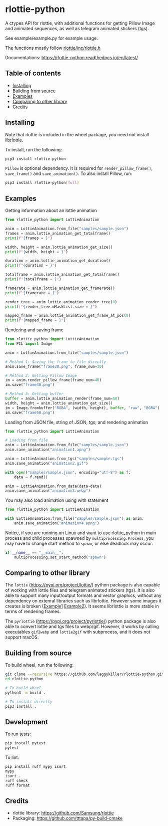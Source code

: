 # rlottie-python

A ctypes API for rlottie, with additional functions for getting Pillow Image and animated sequences, as well as telegram animated stickers (tgs).

See example/example.py for example usage.

The functions mostly follow [rlottie/inc/rlottie.h](https://github.com/Samsung/rlottie/blob/master/inc/rlottie.h)

Documentations: https://rlottie-python.readthedocs.io/en/latest/

## Table of contents
- [Installing](#installing)
- [Building from source](#building-from-source)
- [Examples](#examples)
- [Comparing to other library](#comparing-to-other-library)
- [Credits](#credits)

## Installing

Note that rlottie is included in the wheel package, you need not install librlottie.

To install, run the following:
```bash
pip3 install rlottie-python
```

`Pillow` is optional dependency. It is required for `render_pillow_frame()`,
`save_frame()` and `save_animation()`. To also install Pillow, run:
```bash
pip3 install rlottie-python[full]
```

## Examples
Getting information about an lottie animation
```python
from rlottie_python import LottieAnimation

anim = LottieAnimation.from_file("samples/sample.json")
frames = anim.lottie_animation_get_totalframe()
print(f"{frames = }")

width, height = anim.lottie_animation_get_size()
print(f"{width, height = }")

duration = anim.lottie_animation_get_duration()
print(f"{duration = }")

totalframe = anim.lottie_animation_get_totalframe()
print(f"{totalframe = }")

framerate = anim.lottie_animation_get_framerate()
print(f"{framerate = }")

render_tree = anim.lottie_animation_render_tree(0)
print(f"{render_tree.mMaskList.size = }")

mapped_frame = anim.lottie_animation_get_frame_at_pos(0)
print(f"{mapped_frame = }")
```

Rendering and saving frame
```python
from rlottie_python import LottieAnimation
from PIL import Image

anim = LottieAnimation.from_file("samples/sample.json")

# Method 1: Saving the frame to file directly
anim.save_frame("frame30.png", frame_num=30)

# Method 2: Getting Pillow Image
im = anim.render_pillow_frame(frame_num=40)
im.save("frame40.png")

# Method 3: Getting buffer
buffer = anim.lottie_animation_render(frame_num=50)
width, height = anim.lottie_animation_get_size()
im = Image.frombuffer("RGBA", (width, height), buffer, "raw", "BGRA")
im.save("frame50.png")
```

Loading from JSON file, string of JSON, tgs; and rendering animation
```python
from rlottie_python import LottieAnimation

# Loading from file
anim = LottieAnimation.from_file("samples/sample.json")
anim.save_animation("animation1.apng")

anim = LottieAnimation.from_tgs("samples/sample.tgs")
anim.save_animation("animation2.gif")

with open("samples/sample.json", encoding="utf-8") as f:
    data = f.read()

anim = LottieAnimation.from_data(data=data)
anim.save_animation("animation3.webp")
```

You may also load animation using with statement
```python
from rlottie_python import LottieAnimation

with LottieAnimation.from_file("samples/sample.json") as anim:
    anim.save_animation("animation4.apng")
```

Notice, if you are running on Linux and want to use rlottie_python in main process
and child processes spawned by `multiprocessing.Process`, you may have to change
start method to `spawn`, or else deadlock may occur:
```python
if __name__ == "__main__":
    multiprocessing.set_start_method("spawn")
```

## Comparing to other library
The `lottie` (https://pypi.org/project/lottie/) python package is also capable of working with lottie files and telegram animated stickers (tgs). It is also able to support many input/output formats and vector graphics, without any dependency on extenral libraries such as librlottie. However some images it creates is broken ([Example1](https://github.com/laggykiller/sticker-convert/issues/5) [Example2](https://gitlab.com/mattbas/python-lottie/-/issues/95)). It seems librlottie is more stable in terms of rendering frames.

The `pyrlottie` (https://pypi.org/project/pyrlottie/) python package is also able to convert lottie and tgs files to webp/gif. However, it works by calling executables `gif2webp` and `lottie2gif` with subprocess, and it does not support macOS.

## Building from source

To build wheel, run the following:
```bash
git clone --recursive https://github.com/laggykiller/rlottie-python.git
cd rlottie-python

# To build wheel
python3 -m build .

# To install directly
pip3 install .
```

## Development
To run tests:
```bash
pip install pytest
pytest
```

To lint:
```bash
pip install ruff mypy isort
mypy
isort .
ruff check
ruff format
```

## Credits
- rlottie library: https://github.com/Samsung/rlottie
- Packaging: https://github.com/tttapa/py-build-cmake